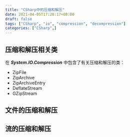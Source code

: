 ```yaml
---
title: "CSharp中的压缩和解压"
date: 2021-04-05T17:28:17+08:00
draft: false
tags: ["CSharp", "io", "compression", "decompression"]
categories: ["CSharp",]
---
```


## 压缩和解压相关类

在 ***System.IO.Compression*** 中包含了有关压缩和解压的类：

* ZipFile
* ZipArchive
* ZipArchiveEntry
* DeflateStream
* GZipStream

## 文件的压缩和解压

## 流的压缩和解压
